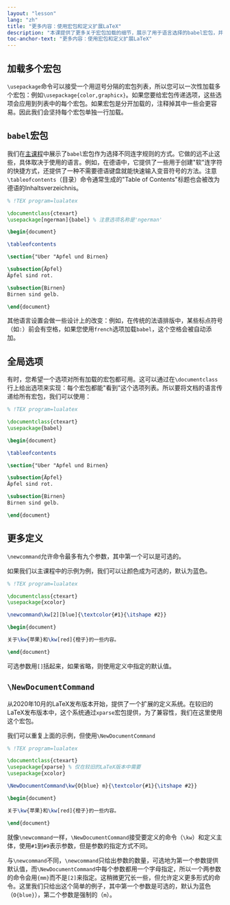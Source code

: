 ```yaml
---
layout: "lesson"
lang: "zh"
title: "更多内容：使用宏包和定义扩展LaTeX"
description: "本课提供了更多关于宏包加载的细节，展示了用于语言选择的babel宏包，并提供了更多关于自定义命令的细节。"
toc-anchor-text: "更多内容：使用宏包和定义扩展LaTeX"
---
```


## 加载多个宏包

`\usepackage`命令可以接受一个用逗号分隔的宏包列表，所以您可以一次性加载多个宏包：例如`\usepackage{color,graphicx}`。如果您要给宏包传递选项，这些选项会应用到列表中的每个宏包。如果宏包是分开加载的，注释掉其中一些会更容易。因此我们会坚持每个宏包单独一行加载。

## `babel`宏包

我们在[主课程](lesson-06)中展示了`babel`宏包作为选择不同连字规则的方式。它做的远不止这些，具体取决于使用的语言。例如，在德语中，它提供了一些用于创建"软"连字符的快捷方式，还提供了一种不需要德语键盘就能快速输入变音符号的方法。注意`\tableofcontents`（目录）命令通常生成的"Table of Contents"标题也会被改为德语的Inhaltsverzeichnis。

```latex
% !TEX program=lualatex

\documentclass{ctexart}
\usepackage[ngerman]{babel} % 注意选项名称是'ngerman'

\begin{document}

\tableofcontents

\section{"Uber "Apfel und Birnen}

\subsection{Äpfel}
Äpfel sind rot.

\subsection{Birnen}
Birnen sind gelb.

\end{document}
```

其他语言设置会做一些设计上的改变：例如，在传统的法语排版中，某些标点符号（如`:`）前会有空格，如果您使用`french`选项加载`babel`，这个空格会被自动添加。

## 全局选项

有时，您希望一个选项对所有加载的宏包都可用。这可以通过在`\documentclass`行上给出选项来实现：每个宏包都能"看到"这个选项列表。所以要将文档的语言传递给所有宏包，我们可以使用：

```latex
% !TEX program=lualatex

\documentclass{ctexart}
\usepackage{babel}

\begin{document}

\tableofcontents

\section{"Uber "Apfel und Birnen}

\subsection{Äpfel}
Äpfel sind rot.

\subsection{Birnen}
Birnen sind gelb.

\end{document}
```

## 更多定义

`\newcommand`允许命令最多有九个参数，其中第一个可以是可选的。

如果我们以主课程中的示例为例，我们可以让颜色成为可选的，默认为蓝色。

```latex
% !TEX program=lualatex

\documentclass{ctexart}
\usepackage{xcolor}

\newcommand\kw[2][blue]{\textcolor{#1}{\itshape #2}}

\begin{document}

关于\kw{苹果}和\kw[red]{橙子}的一些内容。

\end{document}
```

可选参数用`[]`括起来，如果省略，则使用定义中指定的默认值。

## `\NewDocumentCommand`

从2020年10月的LaTeX发布版本开始，提供了一个扩展的定义系统。在较旧的LaTeX发布版本中，这个系统通过`xparse`宏包提供，为了兼容性，我们在这里使用这个宏包。

我们可以重复上面的示例，但使用`\NewDocumentCommand`

```latex
% !TEX program=lualatex

\documentclass{ctexart}
\usepackage{xparse} % 仅在较旧的LaTeX版本中需要
\usepackage{xcolor}

\NewDocumentCommand\kw{O{blue} m}{\textcolor{#1}{\itshape #2}}

\begin{document}

关于\kw{苹果}和\kw[red]{橙子}的一些内容。

\end{document}
```

就像`\newcommand`一样，`\NewDocumentCommand`接受要定义的命令（`\kw`）和定义主体，使用`#1`到`#9`表示参数，但是参数的指定方式不同。

与`\newcommand`不同，`\newcommand`只给出参数的数量，可选地为第一个参数提供默认值，而`\NewDocumentCommand`中每个参数都用一个字母指定，所以一个两参数的命令会用`{mm}`而不是`[2]`来指定。这稍微更冗长一些，但允许定义更多形式的命令。这里我们只给出这个简单的例子，其中第一个参数是可选的，默认为蓝色（`O{blue}`），第二个参数是强制的（`m`）。
